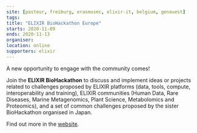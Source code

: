 ```yaml
---
site: [pasteur, freiburg, erasmusmc, elixir-it, belgium, genouest]
tags:
title: "ELIXIR BioHackathon Europe"
starts: 2020-11-09
ends: 2020-11-13
organiser:
location: online
supporters: elixir
---
```


 A new opportunity to engage with the community comes! 
 
 Join the __ELIXIR BioHackathon__ to discuss and implement ideas or projects related to challenges proposed by ELIXIR platforms (data, tools, compute, interoperability and training), ELIXIR communities (Human Data, Rare Diseases, Marine Metagenomics, Plant Science, Metabolomics and Proteomics), and a set of common challenges proposed by the sister BioHackathon organised in Japan.

Find out more in the [website](https://www.biohackathon-europe.org/).